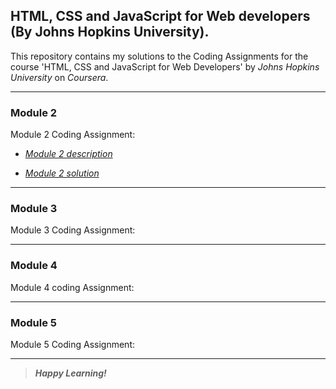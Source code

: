 ## HTML, CSS and JavaScript for Web developers (By Johns Hopkins University).
This repository contains my solutions to the Coding Assignments for the course 'HTML, CSS and JavaScript for Web Developers' by *Johns Hopkins University* on *Coursera*.
___
### Module 2

Module 2 Coding Assignment:

- [*Module 2 description*](https://github.com/jhu-ep-coursera/fullstack-course4/blob/master/assignments/assignment2/Assignment-2.md)

- [*Module 2 solution*](https://nikhilsadawarti.github.io/Coursera-course/Module2-solution/)
___
### Module 3

Module 3 Coding Assignment:
___
### Module 4

Module 4 coding Assignment:
___
### Module 5

Module 5 Coding Assignment:
___






>_**Happy Learning!**_



